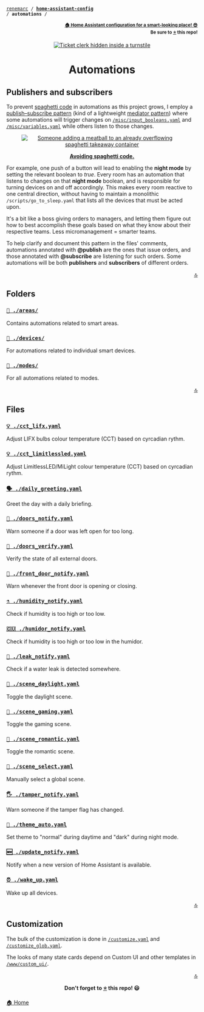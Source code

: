 <!-- Header -->
[link-profile]:https://github.com/renemarc
[link-repo]:https://github.com/renemarc/home-assistant-config

<a name="top"></a>
<code>[renemarc][link-profile] / **[home-assistant-config][link-repo]** / **automations** /</code>

<p align="right"><sub><strong><a href="https://github.com/renemarc/home-assistant-config">🏠 Home Assistant configuration for a smart-looking place! 😎</a><br>Be sure to <a href="#" title="star">⭐️</a> this repo!</strong></sub></p>


<!-- Hero -->
<figure>
    <div align="center">
        <a href="#publishers-and-subscribers" title="Publishers and subscribers
(Scene by comedian Tamori)"><img src="https://media.giphy.com/media/CmFMWpEa4IFtS/giphy.gif" alt="Ticket clerk hidden inside a turnstile"></a>
    </div>
</figure>


<h1 align="center">Automations</h1>

## Publishers and subscribers

To prevent [spaghetti code](https://www.youtube.com/watch?v=vZA6h7djGmc) in automations as this project grows, I employ a [publish–subscribe pattern](https://en.wikipedia.org/wiki/Publish%E2%80%93subscribe_pattern) (kind of a lightweight [mediator pattern](https://en.wikipedia.org/wiki/Mediator_pattern)) where some automations will trigger changes on [`/misc/input_booleans.yaml`](../misc/input_booleans.yaml) and [`/misc/variables.yaml`](../misc/variables.yaml) while others listen to those changes.

<div align="center">
    <figure>
        <div>
            <a href="https://www.youtube.com/watch?v=vZA6h7djGmc" title="Avoiding spaghetti code"><img src="https://media.giphy.com/media/wry7vkOOmDTMs/giphy.gif" alt="Someone adding a meatball to an already overflowing spaghetti takeaway container"></a>
        </div>
        <figcaption>
            <p><strong><a href="https://www.youtube.com/watch?v=vZA6h7djGmc" title="Avoiding spaghetti code">Avoiding spaghetti code.</a></strong></p>
        </figcaption>
    </figure>
</div>

For example, one push of a button will lead to enabling the **night mode** by setting the relevant boolean to _true_. Every room has an automation that listens to changes on that **night mode** boolean, and is responsible for turning devices on and off accordingly. This makes every room reactive to one central direction, without having to maintain a monolithic `/scripts/go_to_sleep.yaml` that lists all the devices that must be acted upon.

It's a bit like a boss giving orders to managers, and letting them figure out how to best accomplish these goals based on what they know about their respective teams. Less micromanagement = smarter teams.

To help clarify and document this pattern in the files' comments, automations annotated with **@publish** are the ones that issue orders, and those annotated with **@subscribe** are listening for such orders. Some automations will be both **publishers** and **subscribers** of different orders.

<p align="right"><a href="#top" title="Back to top">🔝</a></p>


## Folders

### [`📂 ./areas/`](areas)

Contains automations related to smart areas.


### [`📂 ./devices/`](devices)

For automations related to individual smart devices.


### [`📂 ./modes/`](modes)

For all automations related to modes.

<p align="right"><a href="#top" title="Back to top">🔝</a></p>


## Files

### [`💡️ ./cct_lifx.yaml`](cct_lifx.yaml)

Adjust LIFX bulbs colour temperature (CCT) based on cyrcadian rythm.


### [`💡️ ./cct_limitlessled.yaml`](cct_limitlessled.yaml)

Adjust LimitlessLED/MiLight colour temperature (CCT) based on cyrcadian rythm.


### [`🗣️️ ./daily_greeting.yaml`](daily_greeting.yaml)

Greet the day with a daily briefing.


### [`🚪 ./doors_notify.yaml`](doors_notify.yaml)

Warn someone if a door was left open for too long.


### [`🚪️ ./doors_verify.yaml`](doors_verify.yaml)

Verify the state of all external doors.


### [`🚪️ ./front_door_notify.yaml`](front_door_notify.yaml)

Warn whenever the front door is opening or closing.


### [`⚗️️ ./humidity_notify.yaml`](humidity_notify.yaml)

Check if humidity is too high or too low.


### [`🇨🇺 ./humidor_notify.yaml`](humidor_notify.yaml)

Check if humidity is too high or too low in the humidor.


### [`🌊 ./leak_notify.yaml`](leak_notify.yaml)

Check if a water leak is detected somewhere.


### [`🔆️ ./scene_daylight.yaml`](scene_daylight.yaml)

Toggle the daylight scene.


### [`👾 ./scene_gaming.yaml`](scene_gaming.yaml)

Toggle the gaming scene.


### [`💏️ ./scene_romantic.yaml`](scene_romantic.yaml)

Toggle the romantic scene.


### [`🔘️️ ./scene_select.yaml`](scene_select.yaml)

Manually select a global scene.


### [`🖐 ./tamper_notify.yaml`](tamper_notify.yaml)

Warn someone if the tamper flag has changed.


### [`🌈️ ./theme_auto.yaml`](theme_auto.yaml)

Set theme to "normal" during daytime and "dark" during night mode.


### [`🆕️ ./update_notify.yaml`](update_notify.yaml)

Notify when a new version of Home Assistant is available.


### [`⏰️ ./wake_up.yaml`](wake_up.yaml)

Wake up all devices.


<p align="right"><a href="#top" title="Back to top">🔝</a></p>


## Customization

The bulk of the customization is done in [`/customize.yaml`](../customize.yaml) and [`/customize_glob.yaml`](../customize_glob.yaml).

The looks of many state cards depend on Custom UI and other templates in [`/www/custom_ui/`](../www/custom_ui).


<!-- Footer -->
<p align="right"><a href="#top" title="Back to top">🔝</a></p>

<p align="center"><strong>Don't forget to <a href="#" title="star">⭐️</a> this repo! 😃</strong></p>

[🏠 Home][link-repo]
